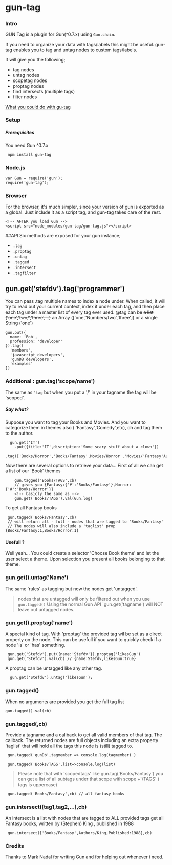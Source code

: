 # gun-tag

### Intro

GUN Tag is a plugin for Gun(^0.7.x) using `Gun.chain`. 

If you need to organize your data with tags/labels this might be useful. gun-tag enables you to tag and untag nodes to custom tags/labels.

It will give you the following;
* tag nodes 
* untag nodes
* scopetag nodes
* proptag nodes
* find intersects (multiple tags)
* filter nodes

[What you could do with gu-tag](./Polymer_Gun_electron-starter-Google-Chrome-7-7-2017-21_28_32.gif)

### Setup

##### Prerequisites
You need Gun ^0.7.x
```
 npm install gun-tag
```

### Node.js
```
var Gun = require('gun');
require('gun-tag');
```

### Browser
For the browser, it's much simpler, since your version of gun is exported as a global. Just include it as a script tag, and gun-tag takes care of the rest.
```
<!-- AFTER you load Gun -->
<script src="node_modules/gun-tag/gun-tag.js"></script>
```

##API
Six methods are exposed for your gun instance;
* `.tag`
* `.proptag`
* `.untag`
* `.tagged`
* `.intersect`
* `.tagfilter`

## gun.get('stefdv').tag('programmer')
You can pass .tag multiple names to index a node under. When called, it will try to read out your current context, index it under each tag, and then place each tag under a master list of every tag ever used. 
@tag can be ~~a list ('one','two/','three',...)~~ an Array (['one','Numbers/two','three']) or a single String ('one')

```
gun.put({
  name: 'Bob',
  profession: 'developer'
}).tag([
  'members',
  'javascript developers',
  'gunDB developers',
  'examples'
])
```

### Additional : gun.tag('scope/name')
The same as `'tag` but when you put a '/' in your tagname the tag will be 'scoped'. 
##### Say what?
Suppose you want to tag your Books and Movies. And you want to categorize them in themes also ( 'Fantasy','Comedy',etc), oh and tag them to the author.
```
  gun.get('IT')
    .put({title:'IT',discription:'Some scary stuff about a clown'})
    .tag(['Books/Horror','Books/Fantasy',Movies/Horror','Movies/'Fantasy'Authors/King','Fantasy/Book','Horror/Movie']);

```

Now there are several options to retrieve your data...
First of all we can get a list of our 'Book' themes
```
    gun.tagged('Books/TAGS',cb)  
    // gives you {Fantasy:{'#':'Books/Fantasy'},Horror:{'#':'Books/Horror'}}
    <!-- basicly the same as -->
    gun.get('Books/TAGS').val(Gun.log)

```

To get all Fantasy books

```
 gun.tagged('Books/Fantasy',cb)  
 // will return all - full - nodes that are tagged to 'Books/Fantasy'
 // The nodes will also include a 'taglist' prop {Books/Fantasy:1,Books/Horror:1}
```

#### Usefull ?
Well yeah... You could create a selector 'Choose Book theme' and let the user select a theme. Upon selection you present all books belonging to that theme. 

### gun.get().untag('Name')
The same 'rules' as tagging but now the nodes get 'untagged'.
> nodes that are untagged will only be filtered out when you use `gun.tagged()`
> Using the normal Gun API `gun.get('tagname') will NOT leave out untagged 
> nodes.  

### gun.get().proptag('name')
A special kind of tag. With 'proptag' the provided tag wil be set as a direct property on the node. This can be usefull if you want to quickly check if a node 'is' or 'has'  something.
```
 gun.get('Stefdv').put({name:'Stefdv'}).proptag('likesGun')
 gun.get('Stefdv').val(cb) // {name:Stefdv,likesGun:true}
```

A proptag can be untagged like any other tag.
```
  gun.get('Stefdv').untag('likesGun'); 
```

### gun.tagged()
When no arguments are provided you get the full tag list
```
gun.tagged().val(cb)
```

### gun.tagged(,cb)
Provide a tagname and a callback to get all valid members of that tag. The callback. The returned nodes are full objects including an extra property 'taglist' that will hold all the tags this node is (still) tagged to.
```
 gun.tagged('gunDb',tagmember => console.log(tagmember) )

 gun.tagged('Books/TAGS',list=>console.log(list)
```

> Please note that with 'scopedtags' like gun.tag('Books/Fantasy') you can get a list of all subtags under that scope with scope +'/TAGS' ( tags is uppercase)

```
 gun.tagged('Books/Fantasy',cb) // all fantasy books
```

### gun.intersect([tag1,tag2,...],cb)
An intersect is a list with nodes that are tagged to ALL provided tags
get all Fantasy books, written by (Stephen) King , published in 1988
```
 gun.intersect(['Books/Fantasy',Authors/King,Published:1988],cb)
```

### Credits
Thanks to Mark Nadal for writing Gun and for helping out whenever i need.
